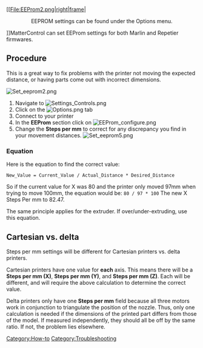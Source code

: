\[\[[File:EEProm2.png|right|frame](File:EEProm2.png%7Cright%7Cframe)|

<center>

EEPROM settings can be found under the Options menu.

</center>

\]\]MatterControl can set EEProm settings for both Marlin and Repetier
firmwares.

## Procedure

This is a great way to fix problems with the printer not moving the
expected distance, or having parts come out with incorrect dimensions.

![Set\_eeprom2.png](http://wiki.mattercontrol.com/images/b/b2/Set_eeprom2.png "Set_eeprom2.png")

1.  Navigate to ![Settings\_Controls.png](http://wiki.mattercontrol.com/images/4/42/Settings_Controls.png
    "Settings_Controls.png")
2.  Click on the ![Options.png](http://wiki.mattercontrol.com/images/8/8b/Options.png "Options.png") tab
3.  Connect to your printer
4.  In the **EEProm** section click on
    ![EEProm\_configure.png](http://wiki.mattercontrol.com/images/9/9c/EEProm_configure.png
    "EEProm_configure.png")
5.  Change the **Steps per mm** to correct for any discrepancy you find
    in your movement distances. ![Set\_eeprom5.png](http://wiki.mattercontrol.com/images/a/ae/Set_eeprom5.png
    "Set_eeprom5.png")

### Equation

Here is the equation to find the correct value:

`New_Value = Current_Value / Actual_Distance * Desired_Distance`

So if the current value for X was 80 and the printer only moved 97mm
when trying to move 100mm, the equation would be: `80 / 97 * 100` The
new X Steps Per mm to 82.47.

The same principle applies for the extruder. If over/under-extruding,
use this equation.

## Cartesian vs. delta

Steps per mm settings will be different for Cartesian printers vs. delta
printers.

Cartesian printers have one value for **each** axis. This means there
will be a **Steps per mm (X)**, **Steps per mm (Y)**, and **Steps per mm
(Z)**. Each will be different, and will require the above calculation to
determine the correct value.

Delta printers only have one **Steps per mm** field because all three
motors work in conjunction to triangulate the position of the nozzle.
Thus, only one calculation is needed if the dimensions of the printed
part differs from those of the model. If measured independently, they
should all be off by the same ratio. If not, the problem lies elsewhere.

[Category:How-to](category:how-to)
[Category:Troubleshooting](category:troubleshooting)
